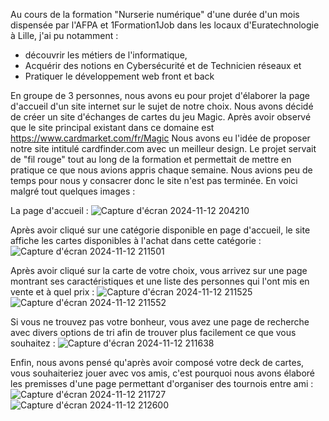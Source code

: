 Au cours de la formation "Nurserie numérique" d'une durée d'un mois dispensée par l'AFPA et 1Formation1Job dans les locaux d'Euratechnologie à Lille, j'ai pu notamment :
- découvrir les métiers de l'informatique,
- Acquérir des notions en Cybersécurité et de Technicien réseaux et
- Pratiquer le développement web front et back

En groupe de 3 personnes, nous avons eu pour projet d'élaborer la page d'accueil d'un site internet sur le sujet de notre choix.
Nous avons décidé de créer un site d'échanges de cartes du jeu Magic.
Après avoir observé que le site principal existant dans ce domaine est https://www.cardmarket.com/fr/Magic
Nous avons eu l'idée de proposer notre site intitulé cardfinder.com avec un meilleur design.
Le projet servait de "fil rouge" tout au long de la formation et permettait de mettre en pratique ce que nous avions appris chaque semaine. Nous avions peu de temps pour nous y consacrer donc le site n'est pas terminée.
En voici malgré tout quelques images :

La page d'accueil :
![Capture d'écran 2024-11-12 204210](https://github.com/user-attachments/assets/545b88ec-36dd-44a3-b494-51de7edb5429)

Après avoir cliqué sur une catégorie disponible en page d'accueil, le site affiche les cartes disponibles à l'achat dans cette catégorie :
![Capture d'écran 2024-11-12 211501](https://github.com/user-attachments/assets/b19a0ca4-e0e8-4223-87fe-5c0bbd93e582)

Après avoir cliqué sur la carte de votre choix, vous arrivez sur une page montrant ses caractéristiques et une liste des personnes qui l'ont mis en vente et à quel prix :
![Capture d'écran 2024-11-12 211525](https://github.com/user-attachments/assets/95f9a1bf-f1ad-4226-8235-a1cde2958da6)
![Capture d'écran 2024-11-12 211552](https://github.com/user-attachments/assets/28046a55-9c16-4c50-88e4-0067607985cf)

Si vous ne trouvez pas votre bonheur, vous avez une page de recherche avec divers options de tri afin de trouver plus facilement ce que vous souhaitez :
![Capture d'écran 2024-11-12 211638](https://github.com/user-attachments/assets/970aef35-832e-4100-a01e-eb8c2238fc11)

Enfin, nous avons pensé qu'après avoir composé votre deck de cartes, vous souhaiteriez jouer avec vos amis, c'est pourquoi nous avons élaboré les premisses d'une page permettant d'organiser des tournois entre ami :
![Capture d'écran 2024-11-12 211727](https://github.com/user-attachments/assets/b37dcc36-6602-40b1-b38f-3a819d9fda91)
![Capture d'écran 2024-11-12 212600](https://github.com/user-attachments/assets/9798cd48-0bc6-41c4-89e3-7b3f4eb3f607)
